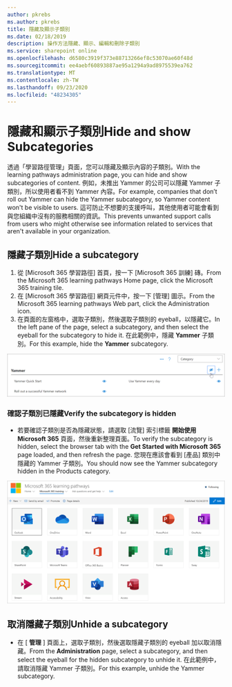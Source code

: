 ```yaml
---
author: pkrebs
ms.author: pkrebs
title: 隱藏及顯示子類別
ms.date: 02/18/2019
description: 操作方法隱藏、顯示、編輯和刪除子類別
ms.service: sharepoint online
ms.openlocfilehash: d6580c3919f373e88713266ef8c53070ae60f48d
ms.sourcegitcommit: ee4aebf60893887ae95a1294a9ad8975539ea762
ms.translationtype: MT
ms.contentlocale: zh-TW
ms.lasthandoff: 09/23/2020
ms.locfileid: "48234305"
---
```

# <a name="hide-and-show-subcategories"></a><span data-ttu-id="97ef7-103">隱藏和顯示子類別</span><span class="sxs-lookup"><span data-stu-id="97ef7-103">Hide and show Subcategories</span></span>

<span data-ttu-id="97ef7-104">透過「學習路徑管理」頁面，您可以隱藏及顯示內容的子類別。</span><span class="sxs-lookup"><span data-stu-id="97ef7-104">With the learning pathways administration page, you can hide and show subcategories of content.</span></span> <span data-ttu-id="97ef7-105">例如，未推出 Yammer 的公司可以隱藏 Yammer 子類別，所以使用者看不到 Yammer 內容。</span><span class="sxs-lookup"><span data-stu-id="97ef7-105">For example, companies that don’t roll out Yammer can hide the Yammer subcategory, so Yammer content won't be visible to users.</span></span> <span data-ttu-id="97ef7-106">這可防止不想要的支援呼叫，其他使用者可能會看到與您組織中沒有的服務相關的資訊。</span><span class="sxs-lookup"><span data-stu-id="97ef7-106">This prevents unwanted support calls from users who might otherwise see information related to services that aren't available in your organization.</span></span>

## <a name="hide-a-subcategory"></a><span data-ttu-id="97ef7-107">隱藏子類別</span><span class="sxs-lookup"><span data-stu-id="97ef7-107">Hide a subcategory</span></span> 

1. <span data-ttu-id="97ef7-108">從 [Microsoft 365 學習路徑] 首頁，按一下 [Microsoft 365 訓練] 磚。</span><span class="sxs-lookup"><span data-stu-id="97ef7-108">From the Microsoft 365 learning pathways Home page, click the Microsoft 365 training tile.</span></span>
2. <span data-ttu-id="97ef7-109">在 [Microsoft 365 學習路徑] 網頁元件中，按一下 [管理] 圖示。</span><span class="sxs-lookup"><span data-stu-id="97ef7-109">From the Microsoft 365 learning pathways Web part, click the Administration icon.</span></span> 
3. <span data-ttu-id="97ef7-110">在頁面的左窗格中，選取子類別，然後選取子類別的 eyeball，以隱藏它。</span><span class="sxs-lookup"><span data-stu-id="97ef7-110">In the left pane of the page, select a subcategory, and then select the eyeball for the subcategory to hide it.</span></span> <span data-ttu-id="97ef7-111">在此範例中，隱藏 **Yammer** 子類別。</span><span class="sxs-lookup"><span data-stu-id="97ef7-111">For this example, hide the **Yammer** subcategory.</span></span>  

![cg-hidesubcat.png](media/cg-hidesubcat.png)

### <a name="verify-the-subcategory-is-hidden"></a><span data-ttu-id="97ef7-113">確認子類別已隱藏</span><span class="sxs-lookup"><span data-stu-id="97ef7-113">Verify the subcategory is hidden</span></span>
- <span data-ttu-id="97ef7-114">若要確認子類別是否為隱藏狀態，請選取 [流覽] 索引標籤 **開始使用 Microsoft 365** 頁面，然後重新整理頁面。</span><span class="sxs-lookup"><span data-stu-id="97ef7-114">To verify the subcategory is hidden, select the browser tab with the **Get Started with Microsoft 365** page loaded, and then refresh the page.</span></span> <span data-ttu-id="97ef7-115">您現在應該會看到 [產品] 類別中隱藏的 Yammer 子類別。</span><span class="sxs-lookup"><span data-stu-id="97ef7-115">You should now see the Yammer subcategory hidden in the Products category.</span></span> 

![cg-hidesubcatrefresh.png](media/cg-hidesubcatrefresh.png)

## <a name="unhide-a-subcategory"></a><span data-ttu-id="97ef7-117">取消隱藏子類別</span><span class="sxs-lookup"><span data-stu-id="97ef7-117">Unhide a subcategory</span></span> 

- <span data-ttu-id="97ef7-118">在 [ **管理** ] 頁面上，選取子類別，然後選取隱藏子類別的 eyeball 加以取消隱藏。</span><span class="sxs-lookup"><span data-stu-id="97ef7-118">From the **Administration** page, select a subcategory, and then select the eyeball for the hidden subcategory to unhide it.</span></span> <span data-ttu-id="97ef7-119">在此範例中，請取消隱藏 Yammer 子類別。</span><span class="sxs-lookup"><span data-stu-id="97ef7-119">For this example, unhide the Yammer subcategory.</span></span>
